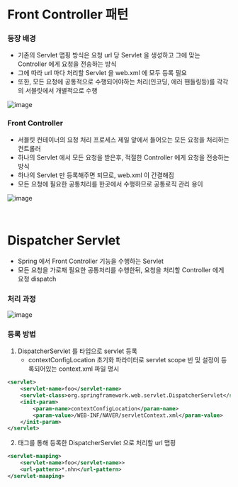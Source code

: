 # Front Controller 패턴
### 등장 배경
* 기존의 Servlet 맵핑 방식은 요청 url 당 Servlet 을 생성하고 그에 맞는 Controller 에게 요청을 전송하는 방식
* 그에 따라 url 마다 처리할 Servlet 을 web.xml 에 모두 등록 필요
* 또한, 모든 요청에 공통적으로 수행되어야하는 처리(인코딩, 에러 핸들링등)를 각각의 서블릿에서 개별적으로 수행

![image](https://user-images.githubusercontent.com/48702893/107381090-da00ff00-6b31-11eb-9c26-969cdfe4b453.png)

### Front Controller
* 서블릿 컨테이너의 요청 처리 프로세스 제일 앞에서 들어오는 모든 요청을 처리하는 컨트롤러
* 하나의 Servlet 에서 모든 요청을 받은후, 적절한 Controller 에게 요청을 전송하는 방식
* 하나의 Servlet 만 등록해주면 되므로, web.xml 이 간결해짐
* 모든 요청에 필요한 공통처리를 한곳에서 수행하므로 공통로직 관리 용이

![image](https://user-images.githubusercontent.com/48702893/107381142-e84f1b00-6b31-11eb-9675-c4fa25c8211a.png)

<br>

# Dispatcher Servlet
* Spring 에서 Front Controller 기능을 수행하는 Servlet
* 모든 요청을 가로채 필요한 공통처리를 수행한뒤, 요청을 처리할 Controller 에게 요청 dispatch

### 처리 과정

![image](https://user-images.githubusercontent.com/48702893/107381836-99ee4c00-6b32-11eb-8838-a59f46a2b3ce.png)

### 등록 방법
1. DispatcherServlet 를 타입으로 servlet 등록
	* contextConfigLocation 초기화 파라미터로 servlet scope 빈 및 설정이 등록되어있는 context.xml 파일 명시
```xml
<servlet>
	<servlet-name>foo</servlet-name>
	<servlet-class>org.springframework.web.servlet.DispatcherServlet</servlet-class>
	<init-param>
		<param-name>contextConfigLocation</param-name>
		<param-value>/WEB-INF/NAVER/servletContext.xml</param-value>
	</init-param> 
</servlet>
```

2. <servlet-maaping> 태그를 통해 등록한 DispatcherServlet 으로 처리할 url 맵핑
```xml
<servlet-maaping>
	<servlet-name>foo</servlet-name>>
	<url-pattern>*.nhn</url-pattern>
</servlet-maaping>
```
```